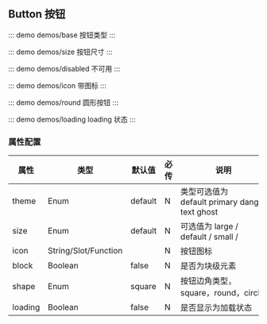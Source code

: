 ## Button 按钮

::: demo demos/base 按钮类型
:::

::: demo demos/size 按钮尺寸
:::

::: demo demos/disabled 不可用
:::

::: demo demos/icon 带图标
:::

::: demo demos/round 圆形按钮
:::

::: demo demos/loading loading 状态
:::

### 属性配置
| 属性 | 类型 | 默认值 | 必传 | 说明 |
|-----|-----|-----|-----|-----|
|theme|Enum|default|N|类型可选值为default primary danger text ghost|
|size|Enum|default|N|可选值为 large / default / small /  |
|icon|String/Slot/Function| |N|按钮图标 |
|block|Boolean|false|N|是否为块级元素|
|shape|Enum|square|N|按钮边角类型，square，round，circle|
|loading|Boolean|false|N|是否显示为加载状态|
